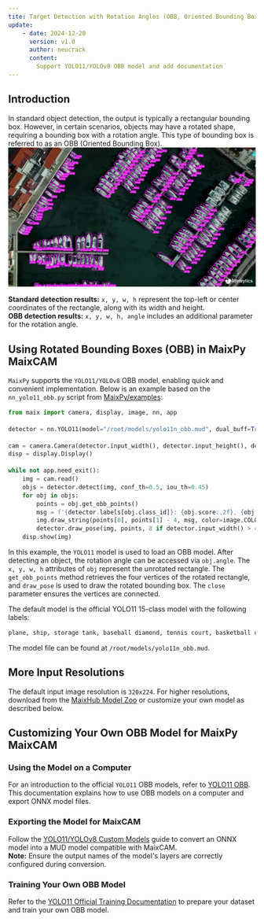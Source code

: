 ```yaml
---
tite: Target Detection with Rotation Angles (OBB, Oriented Bounding Box)
update:
    - date: 2024-12-20
      version: v1.0
      author: neucrack
      content:
        Support YOLO11/YOLOv8 OBB model and add documentation
---
```


## Introduction

In standard object detection, the output is typically a rectangular bounding box. However, in certain scenarios, objects may have a rotated shape, requiring a bounding box with a rotation angle. This type of bounding box is referred to as an OBB (Oriented Bounding Box).  
![](../../assets/ships-detection-using-obb.jpeg)

**Standard detection results:** `x, y, w, h` represent the top-left or center coordinates of the rectangle, along with its width and height.  
**OBB detection results:** `x, y, w, h, angle` includes an additional parameter for the rotation angle.

## Using Rotated Bounding Boxes (OBB) in MaixPy MaixCAM

`MaixPy` supports the `YOLO11/YOLOv8` OBB model, enabling quick and convenient implementation. Below is an example based on the `nn_yolo11_obb.py` script from [MaixPy/examples](https://github.com/sipeed/maixpy):

```python
from maix import camera, display, image, nn, app

detector = nn.YOLO11(model="/root/models/yolo11n_obb.mud", dual_buff=True)

cam = camera.Camera(detector.input_width(), detector.input_height(), detector.input_format())
disp = display.Display()

while not app.need_exit():
    img = cam.read()
    objs = detector.detect(img, conf_th=0.5, iou_th=0.45)
    for obj in objs:
        points = obj.get_obb_points()
        msg = f'{detector.labels[obj.class_id]}: {obj.score:.2f}, {obj.angle * 180:.1f}'
        img.draw_string(points[0], points[1] - 4, msg, color=image.COLOR_RED)
        detector.draw_pose(img, points, 8 if detector.input_width() > 480 else 4, image.COLOR_RED, close=True)
    disp.show(img)
```

In this example, the `YOLO11` model is used to load an OBB model. After detecting an object, the rotation angle can be accessed via `obj.angle`. The `x, y, w, h` attributes of `obj` represent the unrotated rectangle. The `get_obb_points` method retrieves the four vertices of the rotated rectangle, and `draw_pose` is used to draw the rotated bounding box. The `close` parameter ensures the vertices are connected.

The default model is the official YOLO11 15-class model with the following labels:

```python
plane, ship, storage tank, baseball diamond, tennis court, basketball court, ground track field, harbor, bridge, large vehicle, small vehicle, helicopter, roundabout, soccer ball field, swimming pool
```

The model file can be found at `/root/models/yolo11n_obb.mud`.

## More Input Resolutions

The default input image resolution is `320x224`. For higher resolutions, download from the [MaixHub Model Zoo](https://maixhub.com/model/zoo/869) or customize your own model as described below.

## Customizing Your Own OBB Model for MaixPy MaixCAM

### Using the Model on a Computer

For an introduction to the official `YOLO11` OBB models, refer to [YOLO11 OBB](https://docs.ultralytics.com/tasks/obb/). This documentation explains how to use OBB models on a computer and export ONNX model files.

### Exporting the Model for MaixCAM

Follow the [YOLO11/YOLOv8 Custom Models](./customize_model_yolov8.md) guide to convert an ONNX model into a MUD model compatible with MaixCAM.  
**Note:** Ensure the output names of the model's layers are correctly configured during conversion.

### Training Your Own OBB Model

Refer to the [YOLO11 Official Training Documentation](https://docs.ultralytics.com/datasets/obb/dota-v2/) to prepare your dataset and train your own OBB model.

